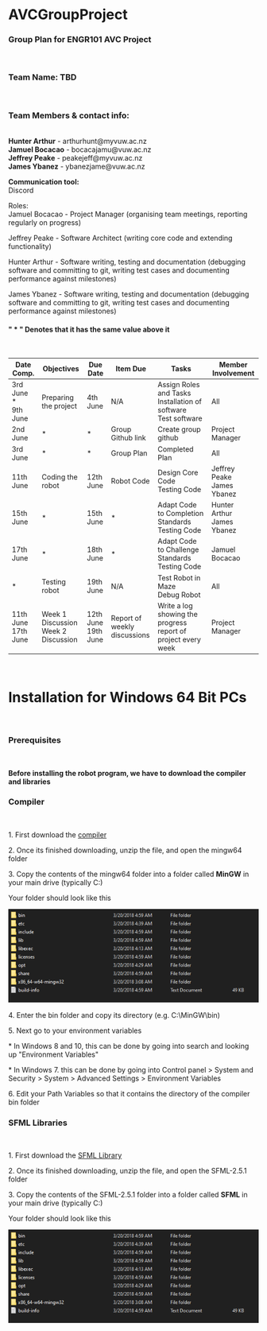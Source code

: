 # AVCGroupProject
<h3>Group Plan for ENGR101 AVC Project</h3> <br>
                                       

<h3>Team Name: TBD</h3> <br>
<h3>Team Members & contact info:</h3> <br>
<b>Hunter Arthur</b> - arthurhunt@myvuw.ac.nz<br>
<b>Jamuel Bocacao</b> - bocacajamu@vuw.ac.nz <br>
<b>Jeffrey Peake</b> - peakejeff@myvuw.ac.nz <br>
<b>James Ybanez</b> - ybanezjame@vuw.ac.nz <br>

<b>Communication tool:</b> <br>
Discord <br>

Roles: <br>
Jamuel Bocacao - Project Manager (organising team meetings, reporting regularly on progress) <br>

Jeffrey Peake - Software Architect (writing core code and extending functionality) <br>

Hunter Arthur - Software writing, testing and documentation (debugging software and committing to
git, writing test cases and documenting performance against milestones) <br>

James Ybanez - Software writing, testing and documentation (debugging software and committing to 
git, writing test cases and documenting performance against milestones) <br>

<h4> " * " Denotes that it has the same value above it </h4> <br>

| Date Comp.     | Objectives                             | Due Date               | Item Due                        | Tasks                                                               | Member Involvement |
|----------------|----------------------------------------|------------------------|---------------------------------|---------------------------------------------------------------------|--------------------|
| 3rd June <br> * <br> 9th June               | Preparing the project                  | 4th June               | N/A                             | Assign Roles and Tasks<br>Installation of software<br>Test software | All                |
| 2nd June       | *                                      | *                      | Group Github link               | Create group github                                                 | Project Manager    |
| 3rd June       | *                                      | *                      | Group Plan                      | Completed Plan                                                      | All                |
| 11th June      | Coding the robot                       | 12th June              | Robot Code                      | Design Core Code<br>Testing Code                                    | Jeffrey Peake<br> James Ybanez|
| 15th June      | *                                      | 15th June              | *                               | Adapt Code to Completion Standards<br>Testing Code                  | Hunter Arthur<br> James Ybanez|
| 17th June      | *                                      | 18th June              | *                               | Adapt Code to Challenge Standards<br>Testing Code                   | Jamuel Bocacao     |
| *              | Testing robot                          | 19th June              | N/A                             | Test Robot in Maze<br>Debug Robot                                   | All                |
| 11th June <br> 17th June| Week 1 Discussion<br>Week 2 Discussion | 12th June<br>19th June | Report of weekly<br>discussions | Write a log showing the progress report of project every week       | Project Manager    |


<br><h1>Installation for Windows 64 Bit PCs</h1><br>
<h3> Prerequisites </h3><br>

<b> Before installing the robot program, we have to download the compiler and libraries </b><br>

<h3> Compiler </h3><br>
<p>1. First download the <a href="https://sourceforge.net/projects/mingw-w64/files/Toolchains%20targetting%20Win64/Personal%20Builds/mingw-builds/7.3.0/threads-posix/seh/x86_64-7.3.0-release-posix-seh-rt_v5-rev0.7z/download">compiler</a></p>
<p>2. Once its finished downloading, unzip the file, and open the mingw64 folder</p>
<p>3. Copy the contents of the mingw64 folder into a folder called <b>MinGW</b> in your main drive (typically C:)</p>
<p> Your folder should look like this </p>
<img src="https://raw.githubusercontent.com/Team5-AVC-Project/AVC_Project/Challenge/MinGW%20folder.PNG"></img>
<p>4. Enter the bin folder and copy its directory (e.g. C:\MinGW\bin)</p>
<p>5. Next go to your environment variables </p>
* In Windows 8 and 10, this can be done by going into search and looking up "Environment Variables" </p>
* In Windows 7. this can be done by going into Control panel > System and Security > System > Advanced Settings > Environment Variables </p>
<p>6. Edit your Path Variables so that it contains the directory of the compiler bin folder
  
<h3> SFML Libraries </h3><br>
<p>1. First download the <a href="https://www.sfml-dev.org/files/SFML-2.5.1-windows-gcc-7.3.0-mingw-64-bit.zip">SFML Library</a></p>
<p>2. Once its finished downloading, unzip the file, and open the SFML-2.5.1 folder</p>
<p>3. Copy the contents of the SFML-2.5.1 folder into a folder called <b>SFML</b> in your main drive (typically C:)</p>
<p> Your folder should look like this </p>
<img src="https://github.com/Team5-AVC-Project/AVC_Project/blob/Challenge/MinGW%20folder.PNG"></img>

